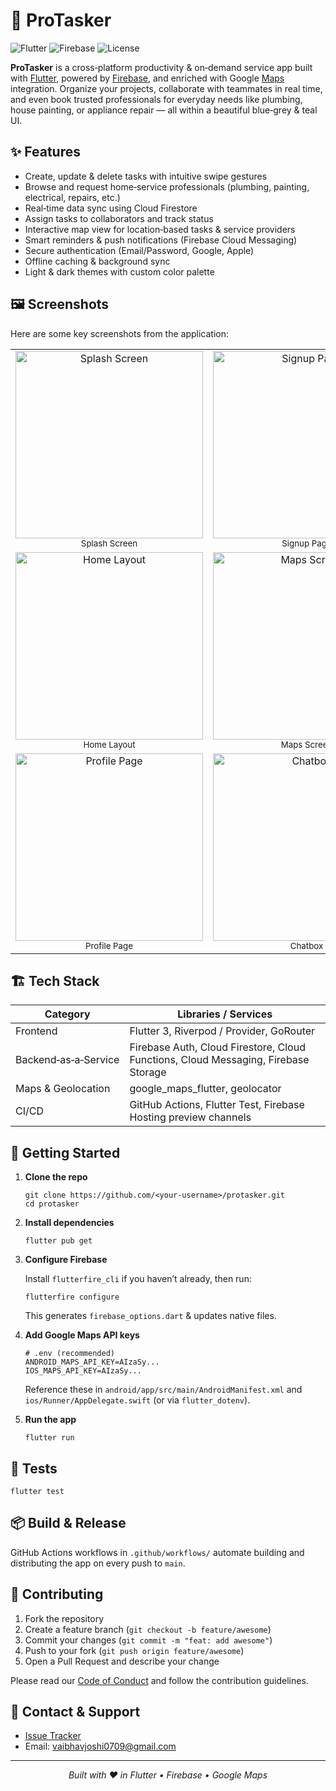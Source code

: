 
</head>
<body>
  <h1>🚀 ProTasker</h1>
  <p class="badges">
    <img src="https://img.shields.io/badge/Flutter-3.x-blue?logo=flutter" alt="Flutter" />
    <img src="https://img.shields.io/badge/Firebase-v11-orange?logo=firebase" alt="Firebase" />
    <img src="https://img.shields.io/badge/License-MIT-green" alt="License" />
  </p>
  <p>
    <strong>ProTasker</strong> is a cross‑platform productivity & on‑demand service app built with
    <a href="https://flutter.dev" target="_blank" rel="noopener">Flutter</a>, powered by
    <a href="https://firebase.google.com" target="_blank" rel="noopener">Firebase</a>, and enriched with Google
    <a href="https://developers.google.com/maps" target="_blank" rel="noopener">Maps</a> integration. Organize your
    projects, collaborate with teammates in real time, and even book trusted professionals for everyday needs like
    plumbing, house painting, or appliance repair — all within a beautiful blue‑grey & teal UI.
  </p>

  <h2>✨ Features</h2>
  <ul>
    <li>Create, update & delete tasks with intuitive swipe gestures</li>
    <li>Browse and request home‑service professionals (plumbing, painting, electrical, repairs, etc.)</li>
    <li>Real‑time data sync using Cloud Firestore</li>
    <li>Assign tasks to collaborators and track status</li>
    <li>Interactive map view for location‑based tasks & service providers</li>
    <li>Smart reminders & push notifications (Firebase Cloud Messaging)</li>
    <li>Secure authentication (Email/Password, Google, Apple)</li>
    <li>Offline caching & background sync</li>
    <li>Light & dark themes with custom color palette</li>
  </ul>

  <h2>🖼️ Screenshots</h2>

Here are some key screenshots from the application:

<table>
  <tr>
    <td align="center">
      <img src="https://github.com/user-attachments/assets/0420452f-e328-49ed-996b-82fc75b9f1a1" alt="Splash Screen" width="300"/><br/>
      <sub>Splash Screen</sub>
    </td>
    <td align="center">
      <img src="https://github.com/user-attachments/assets/3efcc49a-02bf-4d61-94c3-b3f0fc7edc33" alt="Signup Page" width="300"/><br/>
      <sub>Signup Page</sub>
    </td>
    <td align="center">
      <img src="https://github.com/user-attachments/assets/9458da61-1848-45d4-bb93-20acdcaa9321" alt="Login Page" width="300"/><br/>
      <sub>Login Page</sub>
    </td>
  </tr>
  <tr>
    <td align="center">
      <img src="https://github.com/user-attachments/assets/d290db59-9ed9-4c4d-9f83-1f230eb6cce9" alt="Home Layout" width="300"/><br/>
      <sub>Home Layout</sub>
    </td>
    <td align="center">
      <img src="https://github.com/user-attachments/assets/c130989f-a770-4dad-a57b-a850cf9bec12" alt="Maps Screen" width="300"/><br/>
      <sub>Maps Screen</sub>
    </td>
    <td align="center">
      <img src="https://github.com/user-attachments/assets/81d7db45-735d-41ae-a67e-a2a56774da15" alt="Jobs Section" width="300"/><br/>
      <sub>Jobs Section</sub>
    </td>
  </tr>
  <tr>
    <td align="center">
      <img src="https://github.com/user-attachments/assets/6e3a1bbd-99f2-43e2-81ef-8a39eb17ee3f" alt="Profile Page" width="300"/><br/>
      <sub>Profile Page</sub>
    </td>
    <td align="center">
      <img src="https://github.com/user-attachments/assets/cfd72821-ca7c-40e3-a9c7-0ab11841ecb7" alt="Chatbox" width="300"/><br/>
      <sub>Chatbox</sub>
    </td>
    <td align="center">
      <!-- Optional: Add more images or leave this cell empty -->
    </td>
  </tr>
</table>


  <h2>🏗️ Tech Stack</h2>
  <table>
    <thead>
      <tr>
        <th>Category</th>
        <th>Libraries / Services</th>
      </tr>
    </thead>
    <tbody>
      <tr>
        <td>Frontend</td>
        <td>Flutter 3, Riverpod / Provider, GoRouter</td>
      </tr>
      <tr>
        <td>Backend‑as‑a‑Service</td>
        <td>Firebase Auth, Cloud Firestore, Cloud Functions, Cloud Messaging, Firebase Storage</td>
      </tr>
      <tr>
        <td>Maps & Geolocation</td>
        <td>google_maps_flutter, geolocator</td>
      </tr>
      <tr>
        <td>CI/CD</td>
        <td>GitHub Actions, Flutter Test, Firebase Hosting preview channels</td>
      </tr>
    </tbody>
  </table>

  <h2>🚀 Getting Started</h2>
  <ol>
    <li>
      <strong>Clone the repo</strong>
      <pre><code>git clone https://github.com/&lt;your‑username&gt;/protasker.git
cd protasker</code></pre>
    </li>
    <li>
      <strong>Install dependencies</strong>
      <pre><code>flutter pub get</code></pre>
    </li>
    <li>
      <strong>Configure Firebase</strong>
      <p>
        Install <code>flutterfire_cli</code> if you haven’t already, then run:
      </p>
      <pre><code>flutterfire configure</code></pre>
      <p>This generates <code>firebase_options.dart</code> & updates native files.</p>
    </li>
    <li>
      <strong>Add Google Maps API keys</strong>
      <pre><code># .env (recommended)
ANDROID_MAPS_API_KEY=AIzaSy...
IOS_MAPS_API_KEY=AIzaSy...</code></pre>
      <p>
        Reference these in <code>android/app/src/main/AndroidManifest.xml</code> and
        <code>ios/Runner/AppDelegate.swift</code> (or via <code>flutter_dotenv</code>).
      </p>
    </li>
    <li>
      <strong>Run the app</strong>
      <pre><code>flutter run</code></pre>
    </li>
  </ol>

  <h2>🧪 Tests</h2>
  <pre><code>flutter test</code></pre>

  <h2>📦 Build & Release</h2>
  <p>
    GitHub Actions workflows in <code>.github/workflows/</code> automate building and distributing the app on every push to
    <code>main</code>.
  </p>

  <h2>🤝 Contributing</h2>
  <ol>
    <li>Fork the repository</li>
    <li>Create a feature branch (<code>git checkout -b feature/awesome</code>)</li>
    <li>Commit your changes (<code>git commit -m "feat: add awesome"</code>)</li>
    <li>Push to your fork (<code>git push origin feature/awesome</code>)</li>
    <li>Open a Pull Request and describe your change</li>
  </ol>
  <p>
    Please read our <a href="CODE_OF_CONDUCT.md">Code of Conduct</a> and follow the contribution guidelines.
  </p>


  <h2>💬 Contact & Support</h2>
  <ul>
    <li><a href="https://github.com/Va09joshi">Issue Tracker</a></li>
    <li>Email: <a href="mailto:vaibhavjoshi0709@gmail.com">vaibhavjoshi0709@gmail.com</a></li>
  </ul>

  <hr />
  <p align="center">
    <em>Built with ❤️ in Flutter • Firebase • Google Maps</em>
  </p>
</body>
</html>
